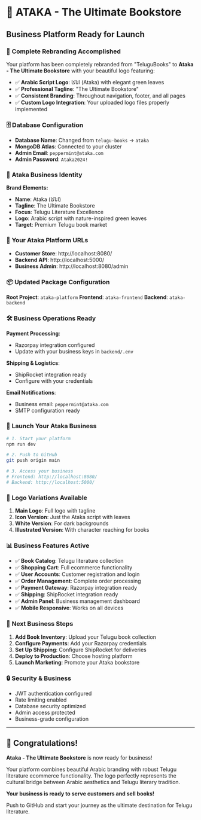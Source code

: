 # 🏪 ATAKA - The Ultimate Bookstore
## Business Platform Ready for Launch

### 🎨 **Complete Rebranding Accomplished**

Your platform has been completely rebranded from "TeluguBooks" to **Ataka - The Ultimate Bookstore** with your beautiful logo featuring:

- ✅ **Arabic Script Logo**: اتاکا (Ataka) with elegant green leaves
- ✅ **Professional Tagline**: "The Ultimate Bookstore"
- ✅ **Consistent Branding**: Throughout navigation, footer, and all pages
- ✅ **Custom Logo Integration**: Your uploaded logo files properly implemented

### 🗄️ **Database Configuration**
- **Database Name**: Changed from `telugu-books` → `ataka`
- **MongoDB Atlas**: Connected to your cluster
- **Admin Email**: `peppermint@ataka.com`
- **Admin Password**: `Ataka2024!`

### 🎯 **Ataka Business Identity**

**Brand Elements:**
- **Name**: Ataka (اتاکا)
- **Tagline**: The Ultimate Bookstore  
- **Focus**: Telugu Literature Excellence
- **Logo**: Arabic script with nature-inspired green leaves
- **Target**: Premium Telugu book market

### 🚀 **Your Ataka Platform URLs**

- **Customer Store**: http://localhost:8080/
- **Backend API**: http://localhost:5000/
- **Business Admin**: http://localhost:8080/admin

### 📦 **Updated Package Configuration**

**Root Project**: `ataka-platform`
**Frontend**: `ataka-frontend` 
**Backend**: `ataka-backend`

### 🛠️ **Business Operations Ready**

**Payment Processing**:
- Razorpay integration configured
- Update with your business keys in `backend/.env`

**Shipping & Logistics**:
- ShipRocket integration ready
- Configure with your credentials

**Email Notifications**:
- Business email: `peppermint@ataka.com`
- SMTP configuration ready

### 💼 **Launch Your Ataka Business**

```bash
# 1. Start your platform
npm run dev

# 2. Push to GitHub 
git push origin main

# 3. Access your business
# Frontend: http://localhost:8080/
# Backend: http://localhost:5000/
```

### 🎨 **Logo Variations Available**

1. **Main Logo**: Full logo with tagline
2. **Icon Version**: Just the Ataka script with leaves  
3. **White Version**: For dark backgrounds
4. **Illustrated Version**: With character reaching for books

### 📊 **Business Features Active**

- ✅ **Book Catalog**: Telugu literature collection
- ✅ **Shopping Cart**: Full ecommerce functionality
- ✅ **User Accounts**: Customer registration and login
- ✅ **Order Management**: Complete order processing
- ✅ **Payment Gateway**: Razorpay integration ready
- ✅ **Shipping**: ShipRocket integration ready
- ✅ **Admin Panel**: Business management dashboard
- ✅ **Mobile Responsive**: Works on all devices

### 🌟 **Next Business Steps**

1. **Add Book Inventory**: Upload your Telugu book collection
2. **Configure Payments**: Add your Razorpay credentials
3. **Set Up Shipping**: Configure ShipRocket for deliveries
4. **Deploy to Production**: Choose hosting platform
5. **Launch Marketing**: Promote your Ataka bookstore

### 🔒 **Security & Business**

- JWT authentication configured
- Rate limiting enabled
- Database security optimized
- Admin access protected
- Business-grade configuration

---

## 🎉 **Congratulations!**

**Ataka - The Ultimate Bookstore** is now ready for business! 

Your platform combines beautiful Arabic branding with robust Telugu literature ecommerce functionality. The logo perfectly represents the cultural bridge between Arabic aesthetics and Telugu literary tradition.

**Your business is ready to serve customers and sell books!**

Push to GitHub and start your journey as the ultimate destination for Telugu literature.
